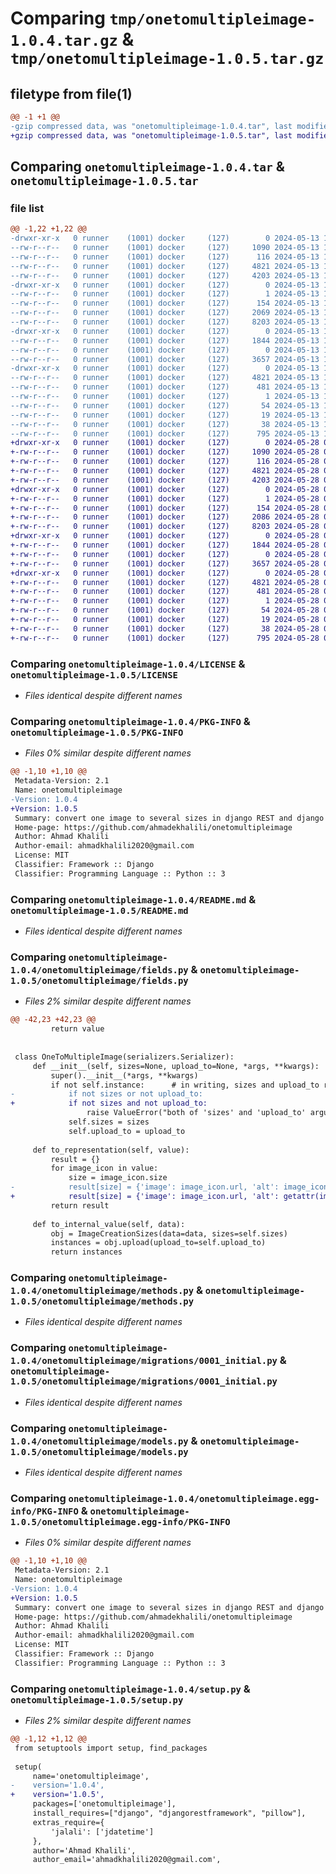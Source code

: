 # Comparing `tmp/onetomultipleimage-1.0.4.tar.gz` & `tmp/onetomultipleimage-1.0.5.tar.gz`

## filetype from file(1)

```diff
@@ -1 +1 @@
-gzip compressed data, was "onetomultipleimage-1.0.4.tar", last modified: Mon May 13 19:31:18 2024, max compression
+gzip compressed data, was "onetomultipleimage-1.0.5.tar", last modified: Tue May 28 03:08:23 2024, max compression
```

## Comparing `onetomultipleimage-1.0.4.tar` & `onetomultipleimage-1.0.5.tar`

### file list

```diff
@@ -1,22 +1,22 @@
-drwxr-xr-x   0 runner    (1001) docker     (127)        0 2024-05-13 19:31:18.475150 onetomultipleimage-1.0.4/
--rw-r--r--   0 runner    (1001) docker     (127)     1090 2024-05-13 19:31:10.000000 onetomultipleimage-1.0.4/LICENSE
--rw-r--r--   0 runner    (1001) docker     (127)      116 2024-05-13 19:31:10.000000 onetomultipleimage-1.0.4/MANIFEST.in
--rw-r--r--   0 runner    (1001) docker     (127)     4821 2024-05-13 19:31:18.475150 onetomultipleimage-1.0.4/PKG-INFO
--rw-r--r--   0 runner    (1001) docker     (127)     4203 2024-05-13 19:31:10.000000 onetomultipleimage-1.0.4/README.md
-drwxr-xr-x   0 runner    (1001) docker     (127)        0 2024-05-13 19:31:18.471150 onetomultipleimage-1.0.4/onetomultipleimage/
--rw-r--r--   0 runner    (1001) docker     (127)        1 2024-05-13 19:31:10.000000 onetomultipleimage-1.0.4/onetomultipleimage/__init__.py
--rw-r--r--   0 runner    (1001) docker     (127)      154 2024-05-13 19:31:10.000000 onetomultipleimage-1.0.4/onetomultipleimage/apps.py
--rw-r--r--   0 runner    (1001) docker     (127)     2069 2024-05-13 19:31:10.000000 onetomultipleimage-1.0.4/onetomultipleimage/fields.py
--rw-r--r--   0 runner    (1001) docker     (127)     8203 2024-05-13 19:31:10.000000 onetomultipleimage-1.0.4/onetomultipleimage/methods.py
-drwxr-xr-x   0 runner    (1001) docker     (127)        0 2024-05-13 19:31:18.475150 onetomultipleimage-1.0.4/onetomultipleimage/migrations/
--rw-r--r--   0 runner    (1001) docker     (127)     1844 2024-05-13 19:31:10.000000 onetomultipleimage-1.0.4/onetomultipleimage/migrations/0001_initial.py
--rw-r--r--   0 runner    (1001) docker     (127)        0 2024-05-13 19:31:10.000000 onetomultipleimage-1.0.4/onetomultipleimage/migrations/__init__.py
--rw-r--r--   0 runner    (1001) docker     (127)     3657 2024-05-13 19:31:10.000000 onetomultipleimage-1.0.4/onetomultipleimage/models.py
-drwxr-xr-x   0 runner    (1001) docker     (127)        0 2024-05-13 19:31:18.475150 onetomultipleimage-1.0.4/onetomultipleimage.egg-info/
--rw-r--r--   0 runner    (1001) docker     (127)     4821 2024-05-13 19:31:18.000000 onetomultipleimage-1.0.4/onetomultipleimage.egg-info/PKG-INFO
--rw-r--r--   0 runner    (1001) docker     (127)      481 2024-05-13 19:31:18.000000 onetomultipleimage-1.0.4/onetomultipleimage.egg-info/SOURCES.txt
--rw-r--r--   0 runner    (1001) docker     (127)        1 2024-05-13 19:31:18.000000 onetomultipleimage-1.0.4/onetomultipleimage.egg-info/dependency_links.txt
--rw-r--r--   0 runner    (1001) docker     (127)       54 2024-05-13 19:31:18.000000 onetomultipleimage-1.0.4/onetomultipleimage.egg-info/requires.txt
--rw-r--r--   0 runner    (1001) docker     (127)       19 2024-05-13 19:31:18.000000 onetomultipleimage-1.0.4/onetomultipleimage.egg-info/top_level.txt
--rw-r--r--   0 runner    (1001) docker     (127)       38 2024-05-13 19:31:18.475150 onetomultipleimage-1.0.4/setup.cfg
--rw-r--r--   0 runner    (1001) docker     (127)      795 2024-05-13 19:31:10.000000 onetomultipleimage-1.0.4/setup.py
+drwxr-xr-x   0 runner    (1001) docker     (127)        0 2024-05-28 03:08:23.341425 onetomultipleimage-1.0.5/
+-rw-r--r--   0 runner    (1001) docker     (127)     1090 2024-05-28 03:08:10.000000 onetomultipleimage-1.0.5/LICENSE
+-rw-r--r--   0 runner    (1001) docker     (127)      116 2024-05-28 03:08:10.000000 onetomultipleimage-1.0.5/MANIFEST.in
+-rw-r--r--   0 runner    (1001) docker     (127)     4821 2024-05-28 03:08:23.341425 onetomultipleimage-1.0.5/PKG-INFO
+-rw-r--r--   0 runner    (1001) docker     (127)     4203 2024-05-28 03:08:10.000000 onetomultipleimage-1.0.5/README.md
+drwxr-xr-x   0 runner    (1001) docker     (127)        0 2024-05-28 03:08:23.337425 onetomultipleimage-1.0.5/onetomultipleimage/
+-rw-r--r--   0 runner    (1001) docker     (127)        1 2024-05-28 03:08:10.000000 onetomultipleimage-1.0.5/onetomultipleimage/__init__.py
+-rw-r--r--   0 runner    (1001) docker     (127)      154 2024-05-28 03:08:10.000000 onetomultipleimage-1.0.5/onetomultipleimage/apps.py
+-rw-r--r--   0 runner    (1001) docker     (127)     2086 2024-05-28 03:08:10.000000 onetomultipleimage-1.0.5/onetomultipleimage/fields.py
+-rw-r--r--   0 runner    (1001) docker     (127)     8203 2024-05-28 03:08:10.000000 onetomultipleimage-1.0.5/onetomultipleimage/methods.py
+drwxr-xr-x   0 runner    (1001) docker     (127)        0 2024-05-28 03:08:23.341425 onetomultipleimage-1.0.5/onetomultipleimage/migrations/
+-rw-r--r--   0 runner    (1001) docker     (127)     1844 2024-05-28 03:08:10.000000 onetomultipleimage-1.0.5/onetomultipleimage/migrations/0001_initial.py
+-rw-r--r--   0 runner    (1001) docker     (127)        0 2024-05-28 03:08:10.000000 onetomultipleimage-1.0.5/onetomultipleimage/migrations/__init__.py
+-rw-r--r--   0 runner    (1001) docker     (127)     3657 2024-05-28 03:08:10.000000 onetomultipleimage-1.0.5/onetomultipleimage/models.py
+drwxr-xr-x   0 runner    (1001) docker     (127)        0 2024-05-28 03:08:23.341425 onetomultipleimage-1.0.5/onetomultipleimage.egg-info/
+-rw-r--r--   0 runner    (1001) docker     (127)     4821 2024-05-28 03:08:23.000000 onetomultipleimage-1.0.5/onetomultipleimage.egg-info/PKG-INFO
+-rw-r--r--   0 runner    (1001) docker     (127)      481 2024-05-28 03:08:23.000000 onetomultipleimage-1.0.5/onetomultipleimage.egg-info/SOURCES.txt
+-rw-r--r--   0 runner    (1001) docker     (127)        1 2024-05-28 03:08:23.000000 onetomultipleimage-1.0.5/onetomultipleimage.egg-info/dependency_links.txt
+-rw-r--r--   0 runner    (1001) docker     (127)       54 2024-05-28 03:08:23.000000 onetomultipleimage-1.0.5/onetomultipleimage.egg-info/requires.txt
+-rw-r--r--   0 runner    (1001) docker     (127)       19 2024-05-28 03:08:23.000000 onetomultipleimage-1.0.5/onetomultipleimage.egg-info/top_level.txt
+-rw-r--r--   0 runner    (1001) docker     (127)       38 2024-05-28 03:08:23.341425 onetomultipleimage-1.0.5/setup.cfg
+-rw-r--r--   0 runner    (1001) docker     (127)      795 2024-05-28 03:08:10.000000 onetomultipleimage-1.0.5/setup.py
```

### Comparing `onetomultipleimage-1.0.4/LICENSE` & `onetomultipleimage-1.0.5/LICENSE`

 * *Files identical despite different names*

### Comparing `onetomultipleimage-1.0.4/PKG-INFO` & `onetomultipleimage-1.0.5/PKG-INFO`

 * *Files 0% similar despite different names*

```diff
@@ -1,10 +1,10 @@
 Metadata-Version: 2.1
 Name: onetomultipleimage
-Version: 1.0.4
+Version: 1.0.5
 Summary: convert one image to several sizes in django REST and django models
 Home-page: https://github.com/ahmadekhalili/onetomultipleimage
 Author: Ahmad Khalili
 Author-email: ahmadkhalili2020@gmail.com
 License: MIT
 Classifier: Framework :: Django
 Classifier: Programming Language :: Python :: 3
```

### Comparing `onetomultipleimage-1.0.4/README.md` & `onetomultipleimage-1.0.5/README.md`

 * *Files identical despite different names*

### Comparing `onetomultipleimage-1.0.4/onetomultipleimage/fields.py` & `onetomultipleimage-1.0.5/onetomultipleimage/fields.py`

 * *Files 2% similar despite different names*

```diff
@@ -42,23 +42,23 @@
         return value
 
 
 class OneToMultipleImage(serializers.Serializer):
     def __init__(self, sizes=None, upload_to=None, *args, **kwargs):
         super().__init__(*args, **kwargs)
         if not self.instance:      # in writing, sizes and upload_to required
-            if not sizes or not upload_to:
+            if not sizes and not upload_to:
                 raise ValueError("both of 'sizes' and 'upload_to' arguments must be provided")
             self.sizes = sizes
             self.upload_to = upload_to
 
     def to_representation(self, value):
         result = {}
         for image_icon in value:
             size = image_icon.size
-            result[size] = {'image': image_icon.url, 'alt': image_icon.alt}
+            result[size] = {'image': image_icon.url, 'alt': getattr(image_icon, 'alt', '')}
         return result
 
     def to_internal_value(self, data):
         obj = ImageCreationSizes(data=data, sizes=self.sizes)
         instances = obj.upload(upload_to=self.upload_to)
         return instances
```

### Comparing `onetomultipleimage-1.0.4/onetomultipleimage/methods.py` & `onetomultipleimage-1.0.5/onetomultipleimage/methods.py`

 * *Files identical despite different names*

### Comparing `onetomultipleimage-1.0.4/onetomultipleimage/migrations/0001_initial.py` & `onetomultipleimage-1.0.5/onetomultipleimage/migrations/0001_initial.py`

 * *Files identical despite different names*

### Comparing `onetomultipleimage-1.0.4/onetomultipleimage/models.py` & `onetomultipleimage-1.0.5/onetomultipleimage/models.py`

 * *Files identical despite different names*

### Comparing `onetomultipleimage-1.0.4/onetomultipleimage.egg-info/PKG-INFO` & `onetomultipleimage-1.0.5/onetomultipleimage.egg-info/PKG-INFO`

 * *Files 0% similar despite different names*

```diff
@@ -1,10 +1,10 @@
 Metadata-Version: 2.1
 Name: onetomultipleimage
-Version: 1.0.4
+Version: 1.0.5
 Summary: convert one image to several sizes in django REST and django models
 Home-page: https://github.com/ahmadekhalili/onetomultipleimage
 Author: Ahmad Khalili
 Author-email: ahmadkhalili2020@gmail.com
 License: MIT
 Classifier: Framework :: Django
 Classifier: Programming Language :: Python :: 3
```

### Comparing `onetomultipleimage-1.0.4/setup.py` & `onetomultipleimage-1.0.5/setup.py`

 * *Files 2% similar despite different names*

```diff
@@ -1,12 +1,12 @@
 from setuptools import setup, find_packages
 
 setup(
     name='onetomultipleimage',
-    version='1.0.4',
+    version='1.0.5',
     packages=['onetomultipleimage'],
     install_requires=["django", "djangorestframework", "pillow"],
     extras_require={
         'jalali': ['jdatetime']
     },
     author='Ahmad Khalili',
     author_email='ahmadkhalili2020@gmail.com',
```

